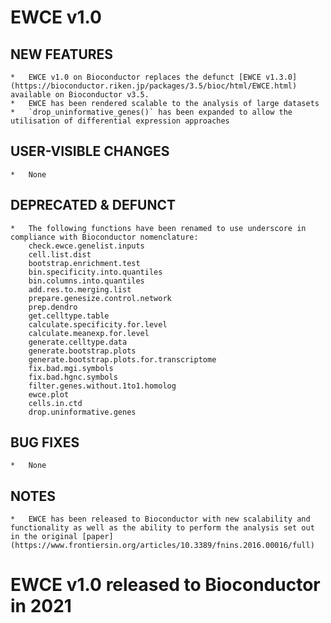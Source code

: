 # EWCE v1.0


## NEW FEATURES

    *   EWCE v1.0 on Bioconductor replaces the defunct [EWCE v1.3.0](https://bioconductor.riken.jp/packages/3.5/bioc/html/EWCE.html) available on Bioconductor v3.5.
    *   EWCE has been rendered scalable to the analysis of large datasets
    *   `drop_uninformative_genes()` has been expanded to allow the utilisation of differential expression approaches 


## USER-VISIBLE CHANGES

    *   None


## DEPRECATED & DEFUNCT

    *   The following functions have been renamed to use underscore in compliance with Bioconductor nomenclature:
        check.ewce.genelist.inputs
        cell.list.dist
        bootstrap.enrichment.test
        bin.specificity.into.quantiles
        bin.columns.into.quantiles
        add.res.to.merging.list
        prepare.genesize.control.network
        prep.dendro 
        get.celltype.table
        calculate.specificity.for.level
        calculate.meanexp.for.level 
        generate.celltype.data
        generate.bootstrap.plots
        generate.bootstrap.plots.for.transcriptome
        fix.bad.mgi.symbols
        fix.bad.hgnc.symbols
        filter.genes.without.1to1.homolog
        ewce.plot
        cells.in.ctd
        drop.uninformative.genes


## BUG FIXES

    *   None


## NOTES

    *   EWCE has been released to Bioconductor with new scalability and functionality as well as the ability to perform the analysis set out in the original [paper](https://www.frontiersin.org/articles/10.3389/fnins.2016.00016/full)



# EWCE v1.0 released to Bioconductor in 2021

